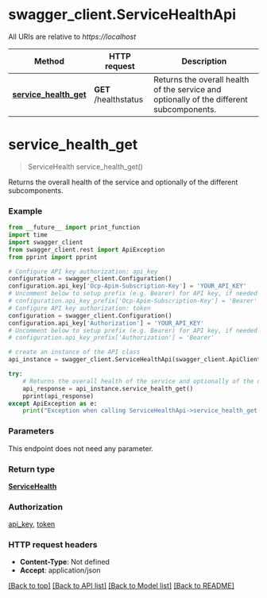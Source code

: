 # swagger_client.ServiceHealthApi

All URIs are relative to *https://localhost*

Method | HTTP request | Description
------------- | ------------- | -------------
[**service_health_get**](ServiceHealthApi.md#service_health_get) | **GET** /healthstatus | Returns the overall health of the service and optionally of the different subcomponents.


# **service_health_get**
> ServiceHealth service_health_get()

Returns the overall health of the service and optionally of the different subcomponents.

### Example
```python
from __future__ import print_function
import time
import swagger_client
from swagger_client.rest import ApiException
from pprint import pprint

# Configure API key authorization: api_key
configuration = swagger_client.Configuration()
configuration.api_key['Ocp-Apim-Subscription-Key'] = 'YOUR_API_KEY'
# Uncomment below to setup prefix (e.g. Bearer) for API key, if needed
# configuration.api_key_prefix['Ocp-Apim-Subscription-Key'] = 'Bearer'
# Configure API key authorization: token
configuration = swagger_client.Configuration()
configuration.api_key['Authorization'] = 'YOUR_API_KEY'
# Uncomment below to setup prefix (e.g. Bearer) for API key, if needed
# configuration.api_key_prefix['Authorization'] = 'Bearer'

# create an instance of the API class
api_instance = swagger_client.ServiceHealthApi(swagger_client.ApiClient(configuration))

try:
    # Returns the overall health of the service and optionally of the different subcomponents.
    api_response = api_instance.service_health_get()
    pprint(api_response)
except ApiException as e:
    print("Exception when calling ServiceHealthApi->service_health_get: %s\n" % e)
```

### Parameters
This endpoint does not need any parameter.

### Return type

[**ServiceHealth**](ServiceHealth.md)

### Authorization

[api_key](../README.md#api_key), [token](../README.md#token)

### HTTP request headers

 - **Content-Type**: Not defined
 - **Accept**: application/json

[[Back to top]](#) [[Back to API list]](../README.md#documentation-for-api-endpoints) [[Back to Model list]](../README.md#documentation-for-models) [[Back to README]](../README.md)

